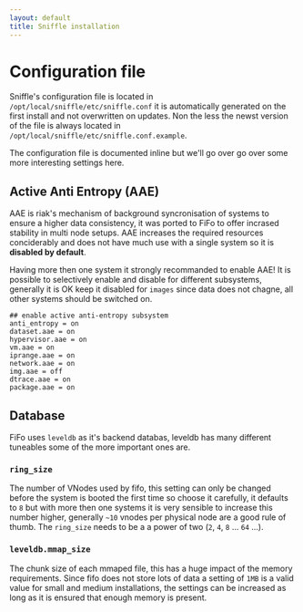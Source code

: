 ```yaml
---
layout: default
title: Sniffle installation
---
```

# Configuration file
Sniffle's configuration file is located in `/opt/local/sniffle/etc/sniffle.conf` it is automatically generated on the first install and not overwritten on updates. Non the less the newst version of the file is always located in `/opt/local/sniffle/etc/sniffle.conf.example`.

The configuration file is documented inline but we'll go over go over some more interesting settings here.

## Active Anti Entropy (AAE)

AAE is riak's mechanism of background syncronisation of systems to ensure a higher data consistency, it was ported to FiFo to offer incrased stability in multi node setups. AAE increases the required resources conciderably and does not have much use with a single system so it is **disabled by default**.

Having more then one system it strongly recommanded to enable AAE! It is possible to selectively enable and disable for different subsystems, generally it is OK keep it disabled for `images` since data does not chagne, all other systems should be switched on.

```
## enable active anti-entropy subsystem
anti_entropy = on
dataset.aae = on
hypervisor.aae = on
vm.aae = on
iprange.aae = on
network.aae = on
img.aae = off
dtrace.aae = on
package.aae = on
```

## Database

FiFo uses `leveldb` as it's backend databas, leveldb has many different tuneables some of the more important ones are.

### `ring_size`

The number of VNodes used by fifo, this setting can only be changed before the system is booted the first time so choose it carefully, it defaults to `8` but with more then one systems it is very sensible to increase this number higher, generally `~10` vnodes per physical node are a good rule of thumb. The `ring_size` needs to be a a power of two (`2`, `4`, `8` ... `64` ...).

### `leveldb.mmap_size`

The chunk size of each mmaped file, this has a huge impact of the memory requirements. Since fifo does not store lots of data a setting of `1MB` is a valid value for small and medium installations, the settings can be increased as long as it is ensured that enough memory is present.
